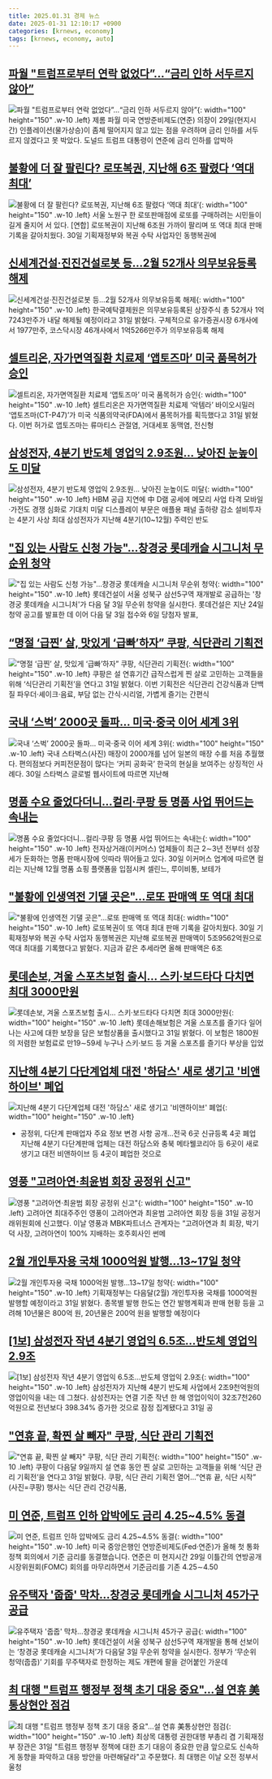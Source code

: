 ```yaml
---
title: 2025.01.31 경제 뉴스
date: 2025-01-31 12:10:17 +0900
categories: [krnews, economy]
tags: [krnews, economy, auto]
---
```

## [파월 "트럼프로부터 연락 없었다”...“금리 인하 서두르지 않아”](https://n.news.naver.com/mnews/article/014/0005301420)

![파월 "트럼프로부터 연락 없었다”...“금리 인하 서두르지 않아”](https://mimgnews.pstatic.net/image/origin/014/2025/01/30/5301420.jpg?type=nf220_150){: width="100" height="150" .w-10 .left}
제롬 파월 미국 연방준비제도(연준) 의장이 29일(현지시간) 인플레이션(물가상승)이 좀체 떨어지지 않고 있는 점을 우려하며 금리 인하를 서두르지 않겠다고 못 박았다. 도널드 트럼프 대통령이 연준에 금리 인하를 압박하

## [불황에 더 잘 팔린다? 로또복권, 지난해 6조 팔렸다 ‘역대 최대’](https://n.news.naver.com/mnews/article/016/0002421677)

![불황에 더 잘 팔린다? 로또복권, 지난해 6조 팔렸다 ‘역대 최대’](https://mimgnews.pstatic.net/image/origin/016/2025/01/30/2421677.jpg?type=nf220_150){: width="100" height="150" .w-10 .left}
서울 노원구 한 로또판매점에 로또를 구매하려는 시민들이 길게 줄지어 서 있다. [연합] 로또복권이 지난해 6조원 가까이 팔리며 또 역대 최대 판매 기록을 갈아치웠다. 30일 기획재정부와 복권 수탁 사업자인 동행복권에

## [신세계건설·진진건설로봇 등...2월 52개사 의무보유등록 해제](https://n.news.naver.com/mnews/article/014/0005301815)

![신세계건설·진진건설로봇 등...2월 52개사 의무보유등록 해제](https://mimgnews.pstatic.net/image/origin/014/2025/01/31/5301815.jpg?type=nf220_150){: width="100" height="150" .w-10 .left}
한국예탁결제원은 의무보유등록된 상장주식 총 52개사 1억7243만주가 내달 해제될 예정이라고 31일 밝혔다. 구체적으로 유가증권시장 6개사에서 1977만주, 코스닥시장 46개사에서 1억5266만주가 의무보유등록 해제

## [셀트리온, 자가면역질환 치료제 ‘앱토즈마’ 미국 품목허가 승인](https://n.news.naver.com/mnews/article/011/0004445174)

![셀트리온, 자가면역질환 치료제 ‘앱토즈마’ 미국 품목허가 승인](https://mimgnews.pstatic.net/image/origin/011/2025/01/31/4445174.jpg?type=nf220_150){: width="100" height="150" .w-10 .left}
셀트리온은 자가면역질환 치료제 ‘악템라’ 바이오시밀러 ‘앱토즈마(CT-P47)’가 미국 식품의약국(FDA)에서 품목허가를 획득했다고 31일 밝혔다. 이번 허가로 앱토즈마는 류마티스 관절염, 거대세포 동맥염, 전신형

## [삼성전자, 4분기 반도체 영업익 2.9조원... 낮아진 눈높이도 미달](https://n.news.naver.com/mnews/article/366/0001050333)

![삼성전자, 4분기 반도체 영업익 2.9조원... 낮아진 눈높이도 미달](https://mimgnews.pstatic.net/image/origin/366/2025/01/31/1050333.jpg?type=nf220_150){: width="100" height="150" .w-10 .left}
HBM 공급 지연에 中 D램 공세에 메모리 사업 타격 모바일·가전도 경쟁 심화로 기대치 미달 디스플레이 부문은 애플용 패널 출하량 감소 설비투자는 4분기 사상 최대 삼성전자가 지난해 4분기(10~12월) 주력인 반도

## ["집 있는 사람도 신청 가능"…창경궁 롯데캐슬 시그니처 무순위 청약](https://n.news.naver.com/mnews/article/277/0005539666)

!["집 있는 사람도 신청 가능"…창경궁 롯데캐슬 시그니처 무순위 청약](https://mimgnews.pstatic.net/image/origin/277/2025/01/31/5539666.jpg?type=nf220_150){: width="100" height="150" .w-10 .left}
롯데건설이 서울 성북구 삼선5구역 재개발로 공급하는 '창경궁 롯데캐슬 시그니처'가 다음 달 3일 무순위 청약을 실시한다. 롯데건설은 지난 24일 청약 공고를 발표한 데 이어 다음 달 3일 접수와 6일 당첨자 발표,

## [“명절 ‘급찐’ 살, 맛있게 ‘급빠’하자” 쿠팡, 식단관리 기획전](https://n.news.naver.com/mnews/article/005/0001754528)

![“명절 ‘급찐’ 살, 맛있게 ‘급빠’하자” 쿠팡, 식단관리 기획전](https://mimgnews.pstatic.net/image/origin/005/2025/01/31/1754528.jpg?type=nf220_150){: width="100" height="150" .w-10 .left}
쿠팡은 설 연휴기간 급작스럽게 찐 살로 고민하는 고객들을 위해 ‘식단관리 기획전’을 연다고 31일 밝혔다. 이번 기획전은 식단관리 건강식품과 단백질 파우더·셰이크·음료, 부담 없는 간식·시리얼, 가볍게 즐기는 간편식

## [국내 ‘스벅’ 2000곳 돌파… 미국·중국 이어 세계 3위](https://n.news.naver.com/mnews/article/082/0001309620)

![국내 ‘스벅’ 2000곳 돌파… 미국·중국 이어 세계 3위](https://mimgnews.pstatic.net/image/origin/082/2025/01/30/1309620.jpg?type=nf220_150){: width="100" height="150" .w-10 .left}
국내 스타벅스(사진) 매장이 2000개를 넘어 일본의 매장 수를 처음 추월했다. 편의점보다 커피전문점이 많다는 ‘커피 공화국’ 한국의 현실을 보여주는 상징적인 사례다. 30일 스타벅스 글로벌 웹사이트에 따르면 지난해

## [명품 수요 줄었다더니…컬리·쿠팡 등 명품 사업 뛰어드는 속내는](https://n.news.naver.com/mnews/article/015/0005087502)

![명품 수요 줄었다더니…컬리·쿠팡 등 명품 사업 뛰어드는 속내는](https://mimgnews.pstatic.net/image/origin/015/2025/01/30/5087502.jpg?type=nf220_150){: width="100" height="150" .w-10 .left}
전자상거래(이커머스) 업체들이 최근 2∼3년 전부터 성장세가 둔화하는 명품 판매시장에 잇따라 뛰어들고 있다. 30일 이커머스 업계에 따르면 컬리는 지난해 12월 명품 쇼핑 플랫폼을 입점시켜 셀린느, 루이비통, 보테가

## ["불황에 인생역전 기댈 곳은"…로또 판매액 또 역대 최대](https://n.news.naver.com/mnews/article/277/0005539485)

!["불황에 인생역전 기댈 곳은"…로또 판매액 또 역대 최대](https://mimgnews.pstatic.net/image/origin/277/2025/01/30/5539485.jpg?type=nf220_150){: width="100" height="150" .w-10 .left}
로또복권이 또 역대 최대 판매 기록을 갈아치웠다. 30일 기획재정부와 복권 수탁 사업자 동행복권은 지난해 로또복권 판매액이 5조9562억원으로 역대 최대를 기록했다고 밝혔다. 지금과 같은 추세라면 올해 판매액은 6조

## [롯데손보, 겨울 스포츠보험 출시… 스키·보드타다 다치면 최대 3000만원](https://n.news.naver.com/mnews/article/022/0004006849)

![롯데손보, 겨울 스포츠보험 출시… 스키·보드타다 다치면 최대 3000만원](https://mimgnews.pstatic.net/image/origin/022/2025/01/31/4006849.jpg?type=nf220_150){: width="100" height="150" .w-10 .left}
롯데손해보험은 겨울 스포츠를 즐기다 일어나는 사고에 대한 보장을 담은 보험상품을 출시했다고 31일 밝혔다. 이 보험은 1800원의 저렴한 보험료로 만19∼59세 누구나 스키·보드 등 겨울 스포츠를 즐기다 부상을 입었

## [지난해 4분기 다단계업체 대전 '하담스' 새로 생기고 '비앤하이브' 폐업](https://n.news.naver.com/mnews/article/656/0000119844)

![지난해 4분기 다단계업체 대전 '하담스' 새로 생기고 '비앤하이브' 폐업](https://mimgnews.pstatic.net/image/origin/656/2025/01/31/119844.jpg?type=nf220_150){: width="100" height="150" .w-10 .left}
- 공정위, 다단계 판매업자 주요 정보 변경 사항 공개…전국 6곳 신규등록 4곳 폐업 지난해 4분기 다단계판매 업체는 대전 하담스와 충북 메타웰코리아 등 6곳이 새로 생기고 대전 비앤하이브 등 4곳이 폐업한 것으로

## [영풍 "고려아연·최윤범 회장 공정위 신고"](https://n.news.naver.com/mnews/article/277/0005539738)

![영풍 "고려아연·최윤범 회장 공정위 신고"](https://mimgnews.pstatic.net/image/origin/277/2025/01/31/5539738.jpg?type=nf220_150){: width="100" height="150" .w-10 .left}
고려아연 최대주주인 영풍이 고려아연과 최윤범 고려아연 회장 등을 31일 공정거래위원회에 신고했다. 이날 영풍과 MBK파트너스 관계자는 “고려아연과 최 회장, 박기덕 사장, 고려아연이 100% 지배하는 호주회사인 썬메

## [2월 개인투자용 국채 1000억원 발행…13~17일 청약](https://n.news.naver.com/mnews/article/421/0008047940)

![2월 개인투자용 국채 1000억원 발행…13~17일 청약](https://mimgnews.pstatic.net/image/origin/421/2025/01/31/8047940.jpg?type=nf220_150){: width="100" height="150" .w-10 .left}
기획재정부는 다음달(2월) 개인투자용 국채를 1000억원 발행할 예정이라고 31일 밝혔다. 종목별 발행 한도는 연간 발행계획과 판매 현황 등을 고려해 10년물은 800억 원, 20년물은 200억 원을 발행할 예정이다

## [[1보] 삼성전자 작년 4분기 영업익 6.5조…반도체 영업익 2.9조](https://n.news.naver.com/mnews/article/001/0015184619)

![[1보] 삼성전자 작년 4분기 영업익 6.5조…반도체 영업익 2.9조](https://mimgnews.pstatic.net/image/origin/001/2025/01/31/15184619.jpg?type=nf220_150){: width="100" height="150" .w-10 .left}
삼성전자가 지난해 4분기 반도체 사업에서 2조9천억원의 영업이익을 내는 데 그쳤다. 삼성전자는 연결 기준 작년 한 해 영업이익이 32조7천260억원으로 전년보다 398.34% 증가한 것으로 잠정 집계됐다고 31일 공

## ["연휴 끝, 확찐 살 빼자" 쿠팡, 식단 관리 기획전](https://n.news.naver.com/mnews/article/018/0005933712)

!["연휴 끝, 확찐 살 빼자" 쿠팡, 식단 관리 기획전](https://mimgnews.pstatic.net/image/origin/018/2025/01/31/5933712.jpg?type=nf220_150){: width="100" height="150" .w-10 .left}
쿠팡이 다음달 9일까지 설 연휴 동안 찐 살로 고민하는 고객들을 위해 ‘식단 관리 기획전’을 연다고 31일 밝혔다. 쿠팡, 식단 관리 기획전 열어…”연휴 끝, 식단 시작” (사진=쿠팡) 행사는 식단 관리 건강식품,

## [미 연준, 트럼프 인하 압박에도 금리 4.25~4.5% 동결](https://n.news.naver.com/mnews/article/057/0001869096)

![미 연준, 트럼프 인하 압박에도 금리 4.25~4.5% 동결](https://mimgnews.pstatic.net/image/origin/057/2025/01/30/1869096.jpg?type=nf220_150){: width="100" height="150" .w-10 .left}
미국 중앙은행인 연방준비제도(Fed·연준)가 올해 첫 통화정책 회의에서 기준 금리를 동결했습니다. 연준은 미 현지시간 29일 이틀간의 연방공개시장위원회(FOMC) 회의를 마무리하면서 기준금리를 기존 4.25∼4.50

## [유주택자 '줍줍' 막차…창경궁 롯데캐슬 시그니처 45가구 공급](https://n.news.naver.com/mnews/article/018/0005933773)

![유주택자 '줍줍' 막차…창경궁 롯데캐슬 시그니처 45가구 공급](https://mimgnews.pstatic.net/image/origin/018/2025/01/31/5933773.jpg?type=nf220_150){: width="100" height="150" .w-10 .left}
롯데건설이 서울 성북구 삼선5구역 재개발을 통해 선보이는 ‘창경궁 롯데캐슬 시그니처’가 다음달 3일 무순위 청약을 실시한다. 정부가 ‘무순위 청약(줍줍)’ 기회를 무주택자로 한정하는 제도 개편에 팔을 걷어붙인 가운데

## [최 대행 "트럼프 행정부 정책 초기 대응 중요"…설 연휴 美통상현안 점검](https://n.news.naver.com/mnews/article/277/0005539737)

![최 대행 "트럼프 행정부 정책 초기 대응 중요"…설 연휴 美통상현안 점검](https://mimgnews.pstatic.net/image/origin/277/2025/01/31/5539737.jpg?type=nf220_150){: width="100" height="150" .w-10 .left}
최상목 대통령 권한대행 부총리 겸 기획재정부 장관은 31일 "트럼프 행정부 정책에 대한 초기 대응이 중요한 만큼 앞으로도 신속하게 동향을 파악하고 대응 방안을 마련해달라"고 주문했다. 최 대행은 이날 오전 정부서울청

